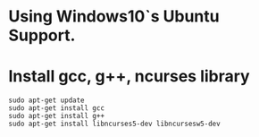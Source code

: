 # Using Windows10`s  Ubuntu Support.
# Install gcc, g++, ncurses library  
    sudo apt-get update
    sudo apt-get install gcc
    sudo apt-get install g++
    sudo apt-get install libncurses5-dev libncursesw5-dev
